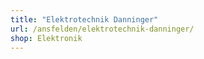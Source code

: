 ```yaml
---
title: "Elektrotechnik Danninger"
url: /ansfelden/elektrotechnik-danninger/
shop: Elektronik
---
```


